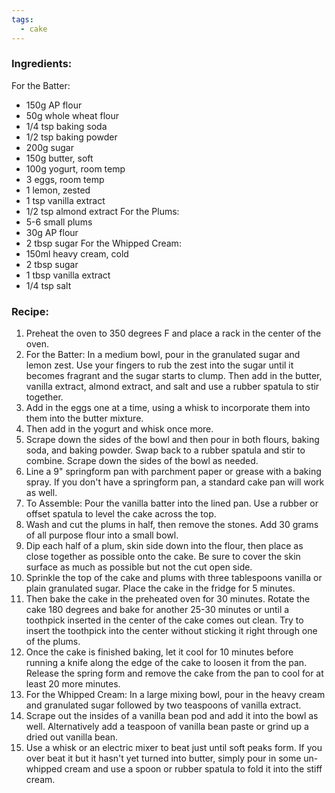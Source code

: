 ```yaml
---
tags:
  - cake
---
```

### Ingredients:
For the Batter:
- 150g AP flour
- 50g whole wheat flour
- 1/4 tsp baking soda
- 1/2 tsp baking powder
- 200g sugar
- 150g butter, soft
- 100g yogurt, room temp
- 3 eggs, room temp
- 1 lemon, zested
- 1 tsp vanilla extract
- 1/2 tsp almond extract
For the Plums:
- 5-6 small plums
- 30g AP flour
- 2 tbsp sugar
For the Whipped Cream:
- 150ml heavy cream, cold
- 2 tbsp sugar
- 1 tbsp vanilla extract
- 1/4 tsp salt

### Recipe:
1. Preheat the oven to 350 degrees F and place a rack in the center of the oven.
2. For the Batter: In a medium bowl, pour in the granulated sugar and lemon zest. Use your fingers to rub the zest into the sugar until it becomes fragrant and the sugar starts to clump. Then add in the butter, vanilla extract, almond extract, and salt and use a rubber spatula to stir together.
3. Add in the eggs one at a time, using a whisk to incorporate them into them into the butter mixture.
4. Then add in the yogurt and whisk once more.
5. Scrape down the sides of the bowl and then pour in both flours, baking soda, and baking powder. Swap back to a rubber spatula and stir to combine. Scrape down the sides of the bowl as needed.
6. Line a 9" springform pan with parchment paper or grease with a baking spray. If you don't have a springform pan, a standard cake pan will work as well.
7. To Assemble: Pour the vanilla batter into the lined pan. Use a rubber or offset spatula to level the cake across the top.
8. Wash and cut the plums in half, then remove the stones. Add 30 grams of all purpose flour into a small bowl.
9. Dip each half of a plum, skin side down into the flour, then place as close together as possible onto the cake. Be sure to cover the skin surface as much as possible but not the cut open side.
10. Sprinkle the top of the cake and plums with three tablespoons vanilla or plain granulated sugar. Place the cake in the fridge for 5 minutes.
11. Then bake the cake in the preheated oven for 30 minutes. Rotate the cake 180 degrees and bake for another 25-30 minutes or until a toothpick inserted in the center of the cake comes out clean. Try to insert the toothpick into the center without sticking it right through one of the plums.
12. Once the cake is finished baking, let it cool for 10 minutes before running a knife along the edge of the cake to loosen it from the pan. Release the spring form and remove the cake from the pan to cool for at least 20 more minutes.
13. For the Whipped Cream: In a large mixing bowl, pour in the heavy cream and granulated sugar followed by two teaspoons of vanilla extract.
14. Scrape out the insides of a vanilla bean pod and add it into the bowl as well. Alternatively add a teaspoon of vanilla bean paste or grind up a dried out vanilla bean.
15. Use a whisk or an electric mixer to beat just until soft peaks form. If you over beat it but it hasn't yet turned into butter, simply pour in some un-whipped cream and use a spoon or rubber spatula to fold it into the stiff cream.